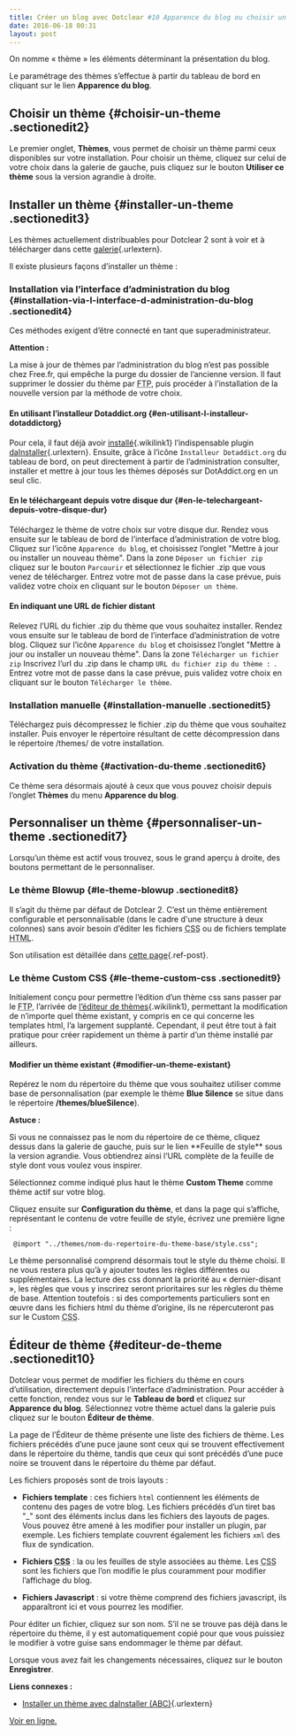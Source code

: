 ```yaml
---
title: Créer un blog avec Dotclear #10 Apparence du blog ou choisir un autre thème
date: 2016-06-18 00:31
layout: post
---
```


<div class="level1">

On nomme « thème » les éléments déterminant la présentation du blog.

Le paramétrage des thèmes s’effectue à partir du tableau de bord en
cliquant sur le lien **Apparence du blog**.

</div>

<!--more-->

Choisir un thème {#choisir-un-theme .sectionedit2}
----------------

<div class="level2">

Le premier onglet, **Thèmes**, vous permet de choisir un thème parmi
ceux disponibles sur votre installation. Pour choisir un thème, cliquez
sur celui de votre choix dans la galerie de gauche, puis cliquez sur le
bouton **Utiliser ce thème** sous la version agrandie à droite.

</div>

Installer un thème {#installer-un-theme .sectionedit3}
------------------

<div class="level2">

Les thèmes actuellement distribuables pour Dotclear 2 sont à voir et à
télécharger dans cette
[galerie](http://themes.dotaddict.org/galerie-dc2/ "http://themes.dotaddict.org/galerie-dc2/"){.urlextern}.

Il existe plusieurs façons d’installer un thème :

</div>

### Installation via l’interface d’administration du blog {#installation-via-l-interface-d-administration-du-blog .sectionedit4}

<div class="level3">

Ces méthodes exigent d’être connecté en tant que superadministrateur.

<div class="wikinote notewarning">

**Attention :**

<p>
La mise à jour de thèmes par l’administration du blog n’est pas possible
chez Free.fr, qui empêche la purge du dossier de l’ancienne version. Il
faut supprimer le dossier du thème par
<abbr title="File Transfer Protocol">FTP</abbr>, puis procéder à
l’installation de la nouvelle version par la méthode de votre choix.

</div>

</div>

#### En utilisant l’installeur Dotaddict.org {#en-utilisant-l-installeur-dotaddictorg}

<div class="level4">

Pour cela, il faut déjà avoir
[installé](https://fr.dotclear.org/documentation/2.0/admin/plugins#installer-une-extension "2.0:admin:plugins"){.wikilink1}
l’indispensable plugin
[daInstaller](http://plugins.dotaddict.org/dc2/details/daInstaller "http://plugins.dotaddict.org/dc2/details/daInstaller"){.urlextern}.
Ensuite, grâce à l’icône `Installeur Dotaddict.org` du tableau de bord,
on peut directement à partir de l’administration consulter, installer et
mettre à jour tous les thèmes déposés sur DotAddict.org en un seul clic.

</div>

#### En le téléchargeant depuis votre disque dur {#en-le-telechargeant-depuis-votre-disque-dur}

<div class="level4">

Téléchargez le thème de votre choix sur votre disque dur. Rendez vous
ensuite sur le tableau de bord de l’interface d’administration de votre
blog. Cliquez sur l’icône `Apparence du blog`, et choisissez l’onglet
"Mettre à jour ou installer un nouveau thème". Dans la zone
`Déposer un fichier zip` cliquez sur le bouton `Parcourir` et
sélectionnez le fichier .zip que vous venez de télécharger. Entrez votre
mot de passe dans la case prévue, puis validez votre choix en cliquant
sur le bouton `Déposer un thème`.

</div>

#### En indiquant une URL de fichier distant

<div class="level4">

Relevez l’URL du fichier .zip du thème que vous souhaitez installer.
Rendez vous ensuite sur le tableau de bord de l’interface
d’administration de votre blog. Cliquez sur l’icône `Apparence du blog`
et choisissez l’onglet "Mettre à jour ou installer un nouveau thème".
Dans la zone `Télécharger un fichier zip` Inscrivez l’url du .zip dans
le champ `URL du fichier zip du thème : `. Entrez votre mot de passe
dans la case prévue, puis validez votre choix en cliquant sur le bouton
`Télécharger le thème`.

</div>

### Installation manuelle {#installation-manuelle .sectionedit5}

<div class="level3">

Téléchargez puis décompressez le fichier .zip du thème que vous
souhaitez installer. Puis envoyer le répertoire résultant de cette
décompression dans le répertoire /themes/ de votre installation.

</div>

### Activation du thème {#activation-du-theme .sectionedit6}

<div class="level3">

Ce thème sera désormais ajouté à ceux que vous pouvez choisir depuis
l’onglet **Thèmes** du menu **Apparence du blog**.

</div>

Personnaliser un thème {#personnaliser-un-theme .sectionedit7}
----------------------

<div class="level2">

Lorsqu’un thème est actif vous trouvez, sous le grand aperçu à droite,
des boutons permettant de le personnaliser.

</div>

### Le thème Blowup {#le-theme-blowup .sectionedit8}

<div class="level3">

Il s’agit du thème par défaut de Dotclear 2. C’est un thème entièrement
configurable et personnalisable (dans le cadre d'une structure à deux
colonnes) sans avoir besoin d’éditer les fichiers
<abbr title="Cascading Style Sheets">CSS</abbr> ou de fichiers template
<abbr title="HyperText Markup Language">HTML</abbr>.

Son utilisation est détaillée dans [cette
page](/index.php?post/2016/06/15/Cr%C3%A9er-un-blog-avec-Dotclear-7-%3A-Personnalisation%2C-Blowup%2C-le-th%C3%A8me-par-d%C3%A9faut){.ref-post}.

</div>

### Le thème Custom CSS {#le-theme-custom-css .sectionedit9}

<div class="level3">

Initialement conçu pour permettre l’édition d’un thème css sans passer
par le <abbr title="File Transfer Protocol">FTP</abbr>, l’arrivée de
[l’éditeur de
thèmes](https://fr.dotclear.org/documentation/2.0/admin/themes#editeur-de-theme "2.0:admin:themes ?"){.wikilink1},
permettant la modification de n’importe quel thème existant, y compris
en ce qui concerne les templates html, l’a largement supplanté.
Cependant, il peut être tout à fait pratique pour créer rapidement un
thème à partir d’un thème installé par ailleurs.

</div>

#### Modifier un thème existant {#modifier-un-theme-existant}

<div class="level4">

Repérez le nom du répertoire du thème que vous souhaitez utiliser comme
base de personnalisation (par exemple le thème **Blue Silence** se situe
dans le répertoire **/themes/blueSilence**).

<div class="wikinote notetip">

**Astuce :**

<p>
Si vous ne connaissez pas le nom du répertoire de ce thème, cliquez
dessus dans la galerie de gauche, puis sur le lien **Feuille de style**
sous la version agrandie. Vous obtiendrez ainsi l’URL complète de la
feuille de style dont vous voulez vous inspirer.

</div>

Sélectionnez comme indiqué plus haut le thème **Custom Theme** comme
thème actif sur votre blog.

Cliquez ensuite sur **Configuration du thème**, et dans la page qui
s’affiche, représentant le contenu de votre feuille de style, écrivez
une première ligne :

``` {.code}
 @import "../themes/nom-du-repertoire-du-theme-base/style.css";
```

Le thème personnalisé comprend désormais tout le style du thème choisi.
Il ne vous restera plus qu’à y ajouter toutes les règles différentes ou
supplémentaires. La lecture des css donnant la priorité au «
dernier-disant », les règles que vous y inscrirez seront prioritaires
sur les règles du thème de base. Attention toutefois : si des
comportements particuliers sont en œuvre dans les fichiers html du thème
d’origine, ils ne répercuteront pas sur le Custom
<abbr title="Cascading Style Sheets">CSS</abbr>.

</div>

Éditeur de thème {#editeur-de-theme .sectionedit10}
----------------

<div class="level2">

Dotclear vous permet de modifier les fichiers du thème en cours
d’utilisation, directement depuis l’interface d’administration. Pour
accéder à cette fonction, rendez vous sur le **Tableau de bord** et
cliquez sur **Apparence du blog**. Sélectionnez votre thème actuel dans
la galerie puis cliquez sur le bouton **Éditeur de thème**.

La page de l’Éditeur de thème présente une liste des fichiers de thème.
Les fichiers précédés d’une puce jaune sont ceux qui se trouvent
effectivement dans le répertoire du thème, tandis que ceux qui sont
précédés d’une puce noire se trouvent dans le répertoire du thème par
défaut.

Les fichiers proposés sont de trois layouts :

-   <div class="li">

    **Fichiers template** : ces fichiers `html` contiennent les éléments
    de contenu des pages de votre blog. Les fichiers précédés d’un tiret
    bas "\_" sont des éléments inclus dans les fichiers des layouts
    de pages. Vous pouvez être amené à les modifier pour installer un
    plugin, par exemple. Les fichiers template couvrent également les
    fichiers `xml` des flux de syndication.

    </div>

-   <div class="li">

    **Fichiers <abbr title="Cascading Style Sheets">CSS</abbr>** : la ou
    les feuilles de style associées au thème. Les
    <abbr title="Cascading Style Sheets">CSS</abbr> sont les fichiers
    que l’on modifie le plus couramment pour modifier l’affichage
    du blog.

    </div>

-   <div class="li">

    **Fichiers Javascript** : si votre thème comprend des fichiers
    javascript, ils apparaîtront ici et vous pourrez les modifier.

    </div>

Pour éditer un fichier, cliquez sur son nom. S’il ne se trouve pas déjà
dans le répertoire du thème, il y est automatiquement copié pour que
vous puissiez le modifier à votre guise sans endommager le thème par
défaut.

Lorsque vous avez fait les changements nécessaires, cliquez sur le
bouton **Enregistrer**.

<div class="wikinote noterelated">

**Liens connexes :**

-   <div class="li">

    [Installer un thème avec
    daInstaller (ABC)](http://abc.dotaddict.org/fiche/Installer-un-th%C3%A8me-avec-daInstaller "http://abc.dotaddict.org/fiche/Installer-un-th%C3%A8me-avec-daInstaller"){.urlextern}

    </div>

<div class="li">

[Voir en ligne.](https://fr.dotclear.org/documentation/2.0/admin/themes)

</div>

</div>

</div>
